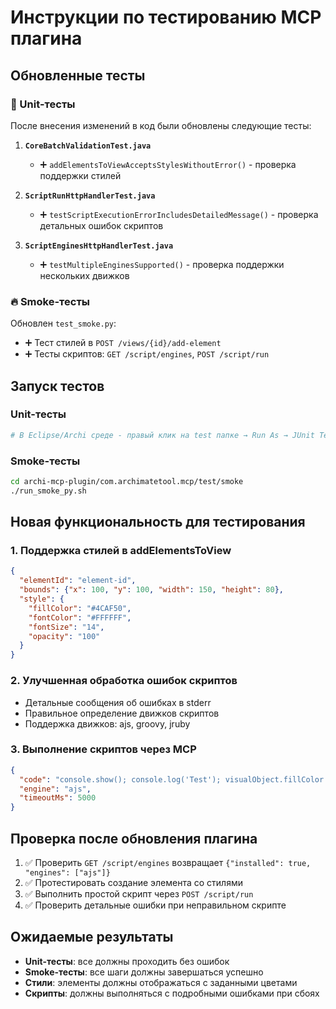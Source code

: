 # Инструкции по тестированию MCP плагина

## Обновленные тесты

### 🧪 Unit-тесты
После внесения изменений в код были обновлены следующие тесты:

1. **`CoreBatchValidationTest.java`**
   - ➕ `addElementsToViewAcceptsStylesWithoutError()` - проверка поддержки стилей
   
2. **`ScriptRunHttpHandlerTest.java`**
   - ➕ `testScriptExecutionErrorIncludesDetailedMessage()` - проверка детальных ошибок скриптов
   
3. **`ScriptEnginesHttpHandlerTest.java`**
   - ➕ `testMultipleEnginesSupported()` - проверка поддержки нескольких движков

### 🔥 Smoke-тесты
Обновлен `test_smoke.py`:
- ➕ Тест стилей в `POST /views/{id}/add-element`
- ➕ Тесты скриптов: `GET /script/engines`, `POST /script/run`

## Запуск тестов

### Unit-тесты
```bash
# В Eclipse/Archi среде - правый клик на test папке → Run As → JUnit Test
```

### Smoke-тесты
```bash
cd archi-mcp-plugin/com.archimatetool.mcp/test/smoke
./run_smoke_py.sh
```

## Новая функциональность для тестирования

### 1. Поддержка стилей в addElementsToView
```json
{
  "elementId": "element-id",
  "bounds": {"x": 100, "y": 100, "width": 150, "height": 80},
  "style": {
    "fillColor": "#4CAF50",
    "fontColor": "#FFFFFF",
    "fontSize": "14",
    "opacity": "100"
  }
}
```

### 2. Улучшенная обработка ошибок скриптов
- Детальные сообщения об ошибках в stderr
- Правильное определение движков скриптов
- Поддержка движков: ajs, groovy, jruby

### 3. Выполнение скриптов через MCP
```json
{
  "code": "console.show(); console.log('Test'); visualObject.fillColor = '#FF0000';",
  "engine": "ajs",
  "timeoutMs": 5000
}
```

## Проверка после обновления плагина

1. ✅ Проверить `GET /script/engines` возвращает `{"installed": true, "engines": ["ajs"]}`
2. ✅ Протестировать создание элемента со стилями
3. ✅ Выполнить простой скрипт через `POST /script/run`
4. ✅ Проверить детальные ошибки при неправильном скрипте

## Ожидаемые результаты

- **Unit-тесты**: все должны проходить без ошибок
- **Smoke-тесты**: все шаги должны завершаться успешно
- **Стили**: элементы должны отображаться с заданными цветами
- **Скрипты**: должны выполняться с подробными ошибками при сбоях
